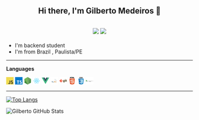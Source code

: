 <h2 align="center"> Hi there, I'm Gilberto Medeiros 👋 </h2>

<!--
**ggibamede/ggibamede** is a ✨ _special_ ✨ repository because its `README.md` (this file) appears on your GitHub profile.

Here are some ideas to get you started:

- 🔭 I’m currently working on ...
- 🌱 I’m currently learning ...
- 👯 I’m looking to collaborate on ...
- 🤔 I’m looking for help with ...
- 💬 Ask me about ...
- 📫 How to reach me: ...
- 😄 Pronouns: ...
- ⚡ Fun fact: ...
-->
<h2 align="center">  
  <a href="https://www.linkedin.com/in/gilberto-medeiros-6459bb1ab/"> <img src="https://img.shields.io/badge/linkedin-%230077B5.svg?&style=for-the-badge&logo=linkedin&logoColor=white" /></a>
  <a href="mailto:gibamedeirosgc@gmail.com"> <img src="https://img.shields.io/badge/Gmail-D14836?style=for-the-badge&logo=gmail&logoColor=white" /></a>

</h2>

<!--
[![Gmail Badge](https://img.shields.io/badge/-gibamedeirosgc@gmail.com-c14438?style=flat-square&logo=Gmail&logoColor=white&link=mailto:tgmarinho@gmail.com)]
[![Linkedin Badge](https://img.shields.io/badge/-GilbertoMedeiros-blue?style=flat-square&logo=Linkedin&logoColor=white&link=https://www.linkedin.com/in/gilberto-medeiros-6459bb1ab/)]
-->



- I'm backend student 
- I'm from Brazil , Paulista/PE 

----
**Languages**

<code><img height="20" src="https://raw.githubusercontent.com/github/explore/80688e429a7d4ef2fca1e82350fe8e3517d3494d/topics/javascript/javascript.png"></code>
<code><img height="20" src="https://raw.githubusercontent.com/github/explore/80688e429a7d4ef2fca1e82350fe8e3517d3494d/topics/typescript/typescript.png"></code>
<code><img height="20" src="https://raw.githubusercontent.com/github/explore/80688e429a7d4ef2fca1e82350fe8e3517d3494d/topics/nodejs/nodejs.png"></code>
<code><img height="20" src="https://raw.githubusercontent.com/github/explore/80688e429a7d4ef2fca1e82350fe8e3517d3494d/topics/react/react.png"></code>
<code><img height="20" src="https://raw.githubusercontent.com/github/explore/80688e429a7d4ef2fca1e82350fe8e3517d3494d/topics/vue/vue.png"></code>
<code><img height="20" src="https://raw.githubusercontent.com/github/explore/80688e429a7d4ef2fca1e82350fe8e3517d3494d/topics/mysql/mysql.png"></code>
<code><img height="20" src="https://raw.githubusercontent.com/github/explore/80688e429a7d4ef2fca1e82350fe8e3517d3494d/topics/git/git.png"></code>
<code><img height="20" src="https://raw.githubusercontent.com/github/explore/80688e429a7d4ef2fca1e82350fe8e3517d3494d/topics/html/html.png"></code>
<code><img height="20" src="https://raw.githubusercontent.com/github/explore/80688e429a7d4ef2fca1e82350fe8e3517d3494d/topics/css/css.png"></code>
<code><img height="20" src="https://raw.githubusercontent.com/github/explore/80688e429a7d4ef2fca1e82350fe8e3517d3494d/topics/mongodb/mongodb.png"></code>


----

[![Top Langs](https://github-readme-stats.vercel.app/api/top-langs/?username=anuraghazra&layout=compact)](https://github.com/ggibamede/github-readme-stats)

![Gilberto GitHub Stats](https://github-readme-stats.vercel.app/api?username=gilbertomoj&show_icons=true)

